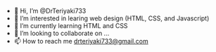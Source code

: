 - 👋 Hi, I’m @DrTeriyaki733
- 👀 I’m interested in learing web design (HTML, CSS, and Javascript)
- 🌱 I’m currently learning HTML and CSS
- 💞️ I’m looking to collaborate on ...
- 📫 How to reach me drteriyaki733@gmail.com

<!---
DrTeriyaki733/DrTeriyaki733 is a ✨ special ✨ repository because its `README.md` (this file) appears on your GitHub profile.
You can click the Preview link to take a look at your changes.
--->
